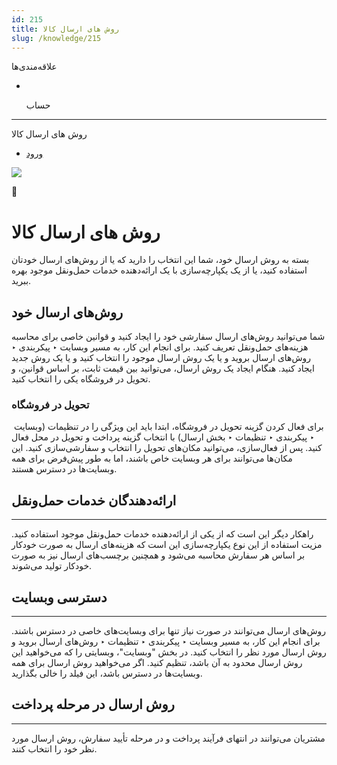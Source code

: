 ```yaml
---
id: 215
title: روش های ارسال کالا
slug: /knowledge/215
---
```


 
  علاقه‌مندی‌ها
* [​](./215)

  حساب

---

 

روش های ارسال کالا

- [ورود](/web/login?redirect=/knowledge/article/215)

![](https://odoofarsi.com/web/image/2651?access_token=df63284b-6b0a-4c5d-8cae-c8ebcbb4e0c2)

📖

# روش های ارسال کالا

بسته به روش ارسال خود، شما این انتخاب را دارید که یا از روش‌های ارسال خودتان استفاده کنید، یا از یک یکپارچه‌سازی با یک ارائه‌دهنده خدمات حمل‌ونقل موجود بهره ببرید.

## **روش‌های ارسال خود**

شما می‌توانید روش‌های ارسال سفارشی خود را ایجاد کنید و قوانین خاصی برای محاسبه هزینه‌های حمل‌ونقل تعریف کنید. برای انجام این کار، به مسیر وبسایت ‣ پیکربندی ‣ روش‌های ارسال بروید و یا یک روش ارسال موجود را انتخاب کنید و یا یک روش جدید ایجاد کنید. هنگام ایجاد یک روش ارسال، می‌توانید بین قیمت ثابت، بر اساس قوانین، و تحویل در فروشگاه یکی را انتخاب کنید.

### **تحویل در فروشگاه**

 برای فعال کردن گزینه تحویل در فروشگاه، ابتدا باید این ویژگی را در تنظیمات (وبسایت ‣ پیکربندی ‣ تنظیمات ‣ بخش ارسال) با انتخاب گزینه پرداخت و تحویل در محل فعال کنید. پس از فعال‌سازی، می‌توانید مکان‌های تحویل را انتخاب و سفارشی‌سازی کنید. این مکان‌ها می‌توانند برای هر وبسایت خاص باشند، اما به طور پیش‌فرض برای همه وبسایت‌ها در دسترس هستند.

## **ارائه‌دهندگان خدمات حمل‌ونقل**

---

راهکار دیگر این است که از یکی از ارائه‌دهنده خدمات حمل‌ونقل موجود استفاده کنید. مزیت استفاده از این نوع یکپارچه‌سازی این است که هزینه‌های ارسال به صورت خودکار بر اساس هر سفارش محاسبه می‌شود و همچنین برچسب‌های ارسال نیز به صورت خودکار تولید می‌شوند.

## **دسترسی وبسایت**

---

روش‌های ارسال می‌توانند در صورت نیاز تنها برای وبسایت‌های خاصی در دسترس باشند. برای انجام این کار، به مسیر وبسایت ‣ پیکربندی ‣ تنظیمات ‣ روش‌های ارسال بروید و روش ارسال مورد نظر را انتخاب کنید. در بخش "وبسایت"، وبسایتی را که می‌خواهید این روش ارسال محدود به آن باشد، تنظیم کنید. اگر می‌خواهید روش ارسال برای همه وبسایت‌ها در دسترس باشد، این فیلد را خالی بگذارید.

## **روش ارسال در مرحله پرداخت**

---

مشتریان می‌توانند در انتهای فرآیند پرداخت و در مرحله تأیید سفارش، روش ارسال مورد نظر خود را انتخاب کنند.